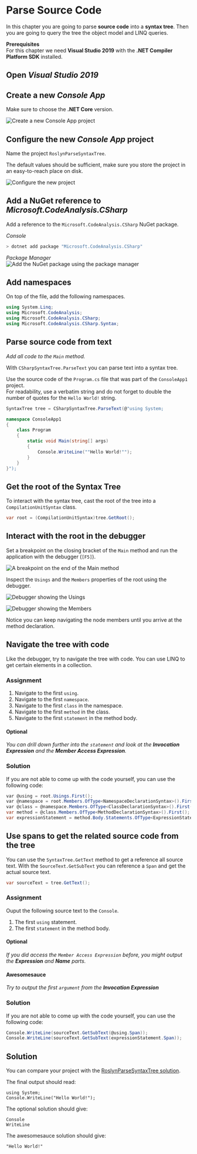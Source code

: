 # Parse Source Code

In this chapter you are going to parse **source code** into a **syntax tree**.
Then you are going to query the tree the object model and LINQ queries.

**Prerequisites**  
For this chapter we need **Visual Studio 2019** with the **.NET Compiler Platform SDK** installed.

## Open *Visual Studio 2019*

## Create a new *Console App*

Make sure to choose the **.NET Core** version.

![Create a new Console App project](images/12.create-project.png)

## Configure the new *Console App* project

Name the project `RoslynParseSyntaxTree`.

The default values should be sufficient, make sure you store the project in an easy-to-reach place on disk.

![Configure the new project](images/12.configure-new-project.png)

## Add a NuGet reference to *Microsoft.CodeAnalysis.CSharp*

Add a reference to the `Microsoft.CodeAnalysis.CSharp` NuGet package.

*Console*  

```sh
> dotnet add package "Microsoft.CodeAnalysis.CSharp"
```

*Package Manager*  
![Add the NuGet package using the package manager](images/12.nuget-reference.png)

## Add namespaces

On top of the file, add the following namespaces.

```csharp
using System.Linq;
using Microsoft.CodeAnalysis;
using Microsoft.CodeAnalysis.CSharp;
using Microsoft.CodeAnalysis.CSharp.Syntax;
```

## Parse source code from text

*Add all code to the `Main` method.*

With `CSharpSyntaxTree.ParseText` you can parse text into a syntax tree.

Use the source code of the `Program.cs` file that was part of the `ConsoleApp1` project.  
For readability, use a verbatim string and do not forget to double the number of quotes for the `Hello World!` string.

```csharp
SyntaxTree tree = CSharpSyntaxTree.ParseText(@"using System;

namespace ConsoleApp1
{
    class Program
    {
        static void Main(string[] args)
        {
            Console.WriteLine(""Hello World!"");
        }
    }
}");
```

## Get the root of the Syntax Tree

To interact with the syntax tree, cast the root of the tree into a `CompilationUnitSyntax` class.

```csharp
var root = (CompilationUnitSyntax)tree.GetRoot();
```

## Interact with the root in the debugger

Set a breakpoint on the closing bracket of the `Main` method and run the application with the debugger (`[F5]`).

![A breakpoint on the end of the `Main` method](images/12.breakpoint.png)

Inspect the `Usings` and the `Members` properties of the root using the debugger.

![Debugger showing the `Usings`](images/12.debugger.usings.png)

![Debugger showing the `Members`](images/12.debugger.members.png)

Notice you can keep navigating the node members until you arrive at the method declaration.

## Navigate the tree with code

Like the debugger, try to navigate the tree with code. You can use LINQ to get certain elements in a collection.

### Assignment

1. Navigate to the first `using`.
2. Navigate to the first `namespace`.
3. Navigate to the first `class` in the namespace.
4. Navigate to the first `method` in the class.
5. Navigate to the first `statement` in the method body.

#### Optional

*You can drill down further into the `statement` and look at the **Invocation Expression** and the **Member Access Expression**.*

### Solution

If you are not able to come up with the code yourself, you can use the following code:

```csharp
var @using = root.Usings.First();
var @namespace = root.Members.OfType<NamespaceDeclarationSyntax>().First();
var @class = @namespace.Members.OfType<ClassDeclarationSyntax>().First();
var method = @class.Members.OfType<MethodDeclarationSyntax>().First();
var expressionStatement = method.Body.Statements.OfType<ExpressionStatementSyntax>().First();
```

## Use spans to get the related source code from the tree

You can use the `SyntaxTree.GetText` method to get a reference all source text.
With the `SourceText.GetSubText` you can reference a `Span` and get the actual source text.

```csharp
var sourceText = tree.GetText();
```

### Assignment

Ouput the following source text to the `Console`.

1. The first `using` statement.
2. The first `statement` in the method body.

#### Optional

*If you did access the `Member Access Expression` before, you might output the **Expression** and **Name** parts.*

#### Awesomesauce

*Try to output the first `argument` from the **Invocation Expression***

### Solution

If you are not able to come up with the code yourself, you can use the following code:

```csharp
Console.WriteLine(sourceText.GetSubText(@using.Span));
Console.WriteLine(sourceText.GetSubText(expressionStatement.Span));
```

## Solution

You can compare your project with the [RoslynParseSyntaxTree solution](solutions/12.RoslynParseSyntaxTree/).

The final output should read:

```text
using System;
Console.WriteLine("Hello World!");
```

The optional solution should give:

```text
Console
WriteLine
```

The awesomesauce solution should give:

```text
"Hello World!"
```
